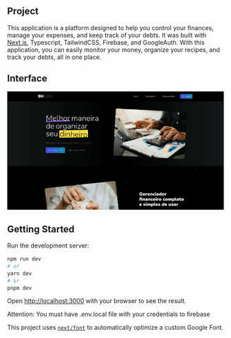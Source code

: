 ## Project
This application is a platform designed to help you control your finances, manage your expenses, and keep track of your debts. It was built with [Next.js](https://nextjs.org/), Typescript, TailwindCSS, Firebase, and GoogleAuth. With this application, you can easily monitor your money, organize your recipes, and track your debts, all in one place.

## Interface
![Presentation](https://github.com/whalyf/bitcent/blob/master/public/presentation.gif)

## Getting Started

Run the development server:

```bash
npm run dev
# or
yarn dev
# or
pnpm dev
```

Open [http://localhost:3000](http://localhost:3000) with your browser to see the result. 

Attention: You must have .env.local file with your credentials to firebase

This project uses [`next/font`](https://nextjs.org/docs/basic-features/font-optimization) to automatically optimize a custom Google Font.
